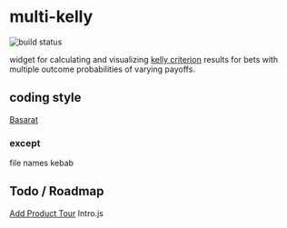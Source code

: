 # multi-kelly

![build status](https://github.com/goldmanalpha/multi-kelly/actions/workflows/node.js.yml/badge.svg)

widget for calculating and visualizing [kelly criterion](https://en.wikipedia.org/wiki/Kelly_criterion) results for bets with multiple outcome probabilities of varying payoffs.

## coding style

[Basarat](https://basarat.gitbook.io/typescript/styleguide)

### except

file names kebab

## Todo / Roadmap

[Add Product Tour](https://blog.bitsrc.io/7-awesome-javascript-web-app-tour-libraries-6b5d220fb862)
Intro.js
